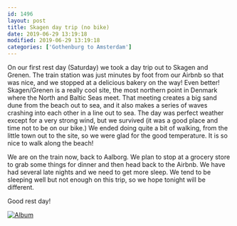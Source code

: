 ```yaml
---
id: 1496
layout: post
title: Skagen day trip (no bike)
date: 2019-06-29 13:19:18
modified: 2019-06-29 13:19:18
categories: ['Gothenburg to Amsterdam']
---
```


On our first rest day (Saturday) we took a day trip out to Skagen and Grenen. The train station was just minutes by foot from our Airbnb so that was nice, and we stopped at a delicious bakery on the way! Even better! Skagen/Grenen is a really cool site, the most northern point in Denmark where the North and Baltic Seas meet. That meeting creates a big sand dune from the beach out to sea, and it also makes a series of waves crashing into each other in a line out to sea. The day was perfect weather except for a very strong wind, but we survived (it was a good place and time not to be on our bike.) We ended doing quite a bit of walking, from the little town out to the site, so we were glad for the good temperature. It is so nice to walk along the beach!

We are on the train now, back to Aalborg. We plan to stop at a grocery store to grab some things for dinner and then head back to the Airbnb. We have had several late nights and we need to get more sleep. We tend to be sleeping well but not enough on this trip, so we hope tonight will be different.

Good rest day!

[![Album](https://lh3.googleusercontent.com/MW6VG9Clvpq64iRoPOyTDFtQoGkJF4g-qrhxg6C7RF3rl7GWebEwmLGSguTq1jL3HTkq9Wwmu0mVZjb_75kd63XLzjzmj4mKv3n-s5d4XiWFhtMd288AXtRGAa6zsZARoFxkch5LrO4 "Skagen rest day")](https://photos.app.goo.gl/PgjcwtceZU63CrJHA)

